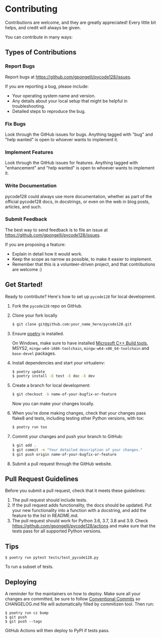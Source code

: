 # Contributing

Contributions are welcome, and they are greatly appreciated! Every little bit
helps, and credit will always be given.

You can contribute in many ways:

## Types of Contributions

### Report Bugs

Report bugs at https://github.com/gpongelli/pycode128/issues.

If you are reporting a bug, please include:

* Your operating system name and version.
* Any details about your local setup that might be helpful in troubleshooting.
* Detailed steps to reproduce the bug.

### Fix Bugs

Look through the GitHub issues for bugs. Anything tagged with "bug" and "help
wanted" is open to whoever wants to implement it.

### Implement Features

Look through the GitHub issues for features. Anything tagged with "enhancement"
and "help wanted" is open to whoever wants to implement it.

### Write Documentation

pycode128 could always use more documentation, whether as part of the
official pycode128 docs, in docstrings, or even on the web in blog posts,
articles, and such.

### Submit Feedback

The best way to send feedback is to file an issue at https://github.com/gpongelli/pycode128/issues.

If you are proposing a feature:

* Explain in detail how it would work.
* Keep the scope as narrow as possible, to make it easier to implement.
* Remember that this is a volunteer-driven project, and that contributions
  are welcome :)

## Get Started!

Ready to contribute? Here's how to set up `pycode128` for local development.

1. Fork the `pycode128` repo on GitHub.

2. Clone your fork locally
   ```bash
   $ git clone git@github.com:your_name_here/pycode128.git
   ```

3. Ensure [poetry](https://python-poetry.org/docs/) is installed.

    On Windows, make sure to have installed [Microsoft C++ Build tools](https://visualstudio.microsoft.com/visual-cpp-build-tools/),
    MSYS2, `mingw-w64-i686-toolchain`, `mingw-w64-x86_64-toolchain` and
    `base-devel` packages.

4. Install dependencies and start your virtualenv:
   ```bash
   $ poetry update
   $ poetry install -E test -E doc -E dev
   ```

5. Create a branch for local development:
   ```bash
   $ git checkout -b name-of-your-bugfix-or-feature
   ```

   Now you can make your changes locally.

6. When you're done making changes, check that your changes pass flake8 and
   tests, including testing other Python versions, with tox:
   ```bash
   $ poetry run tox
   ```

7. Commit your changes and push your branch to GitHub:
   ```bash
   $ git add .
   $ git commit -m "Your detailed description of your changes."
   $ git push origin name-of-your-bugfix-or-feature
   ```

8. Submit a pull request through the GitHub website.

## Pull Request Guidelines

Before you submit a pull request, check that it meets these guidelines:

1. The pull request should include tests.
2. If the pull request adds functionality, the docs should be updated. Put
   your new functionality into a function with a docstring, and add the
   feature to the list in README.md.
3. The pull request should work for Python 3.6, 3.7, 3.8 and 3.9. Check
   https://github.com/gpongelli/pycode128/actions
   and make sure that the tests pass for all supported Python versions.

## Tips

```
$ poetry run pytest tests/test_pycode128.py
```

To run a subset of tests.


## Deploying

A reminder for the maintainers on how to deploy.
Make sure all your changes are committed, be sure to follow [Conventional Commits](https://www.conventionalcommits.org/en/v1.0.0/) so CHANGELOG.md file will automatically filled by commitizen tool.
Then run:

```
$ poetry run cz bump
$ git push
$ git push --tags
```

GitHub Actions will then deploy to PyPI if tests pass.
